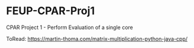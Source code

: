 # FEUP-CPAR-Proj1
CPAR Project 1 - Perform Evaluation of a single core

ToRead:
https://martin-thoma.com/matrix-multiplication-python-java-cpp/
